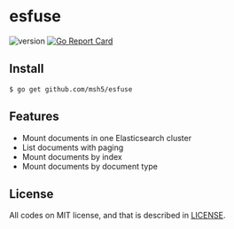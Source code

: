# esfuse

![version](https://img.shields.io/badge/version-0.2.0-brightgreen.svg)
[![Go Report Card](https://goreportcard.com/badge/github.com/msh5/esfuse)](https://goreportcard.com/report/github.com/msh5/esfuse)

## Install

```
$ go get github.com/msh5/esfuse
```

## Features

- Mount documents in one Elasticsearch cluster
- List documents with paging
- Mount documents by index
- Mount documents by document type

## License

All codes on MIT license, and that is described in [LICENSE](LICENSE).
